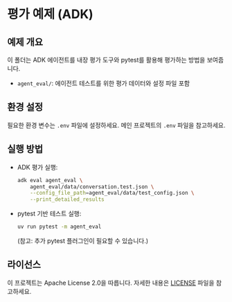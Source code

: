 # 평가 예제 (ADK)

## 예제 개요
이 폴더는 ADK 에이전트를 내장 평가 도구와 pytest를 활용해 평가하는 방법을 보여줍니다.

- `agent_eval/`: 에이전트 테스트를 위한 평가 데이터와 설정 파일 포함

## 환경 설정
필요한 환경 변수는 `.env` 파일에 설정하세요. 메인 프로젝트의 `.env` 파일을 참고하세요.

## 실행 방법
- ADK 평가 실행:
  ```bash
  adk eval agent_eval \
      agent_eval/data/conversation.test.json \
      --config_file_path=agent_eval/data/test_config.json \
      --print_detailed_results
  ```
- pytest 기반 테스트 실행:
  ```bash
  uv run pytest -m agent_eval
  ```
  (참고: 추가 pytest 플러그인이 필요할 수 있습니다.)

## 라이선스
이 프로젝트는 Apache License 2.0을 따릅니다. 자세한 내용은 [LICENSE](../LICENSE) 파일을 참고하세요.